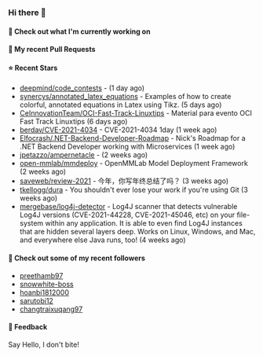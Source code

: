 ### Hi there 👋

#### 👷 Check out what I'm currently working on

#### 🔨 My recent Pull Requests


#### ⭐ Recent Stars

- [deepmind/code_contests](https://github.com/deepmind/code_contests) -  (1 day ago)
- [synercys/annotated_latex_equations](https://github.com/synercys/annotated_latex_equations) - Examples of how to create colorful, annotated equations in Latex using Tikz. (5 days ago)
- [CeInnovationTeam/OCI-Fast-Track-Linuxtips](https://github.com/CeInnovationTeam/OCI-Fast-Track-Linuxtips) - Material para evento OCI Fast Track Linuxtips (6 days ago)
- [berdav/CVE-2021-4034](https://github.com/berdav/CVE-2021-4034) - CVE-2021-4034 1day (1 week ago)
- [Elfocrash/.NET-Backend-Developer-Roadmap](https://github.com/Elfocrash/.NET-Backend-Developer-Roadmap) - Nick&#39;s Roadmap for a .NET Backend Developer working with Microservices (1 week ago)
- [jpetazzo/ampernetacle](https://github.com/jpetazzo/ampernetacle) -  (2 weeks ago)
- [open-mmlab/mmdeploy](https://github.com/open-mmlab/mmdeploy) - OpenMMLab Model Deployment Framework (2 weeks ago)
- [saveweb/review-2021](https://github.com/saveweb/review-2021) - 今年，你写年终总结了吗？ (3 weeks ago)
- [tkellogg/dura](https://github.com/tkellogg/dura) - You shouldn&#39;t ever lose your work if you&#39;re using Git (3 weeks ago)
- [mergebase/log4j-detector](https://github.com/mergebase/log4j-detector) - Log4J scanner that detects vulnerable Log4J versions (CVE-2021-44228, CVE-2021-45046, etc) on your file-system within any application. It is able to even find Log4J instances that are hidden several layers deep. Works on Linux, Windows, and Mac, and everywhere else Java runs, too! (4 weeks ago)

#### 👯 Check out some of my recent followers

- [preethamb97](https://github.com/preethamb97)
- [snowwhite-boss](https://github.com/snowwhite-boss)
- [hoanbi1812000](https://github.com/hoanbi1812000)
- [sarutobi12](https://github.com/sarutobi12)
- [changtraixuqang97](https://github.com/changtraixuqang97)

#### 💬 Feedback

Say Hello, I don't bite!